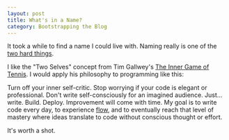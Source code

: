 ```yaml
---
layout: post
title: What's in a Name?
category: Bootstrapping the Blog
---
```


It took a while to find a name I could live with.  Naming really is one of the [two hard things](https://martinfowler.com/bliki/TwoHardThings.html).

I like the "Two Selves" concept from Tim Gallwey's [The Inner Game of Tennis](http://www.goodreads.com/book/show/905.The_Inner_Game_of_Tennis).  I would apply his philosophy to programming like this:

Turn off your inner self-critic.  Stop worrying if your code is elegant or professional.  Don't write self-consciously for an imagined audience.  Just... write.  Build.  Deploy.  Improvement will come with time.  My goal is to write code every day, to experience [flow](https://www.goodreads.com/book/show/66354.Flow), and to eventually reach that level of mastery where ideas translate to code without conscious thought or effort.
 
 It's worth a shot.


